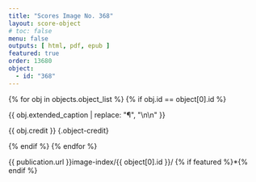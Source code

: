 ```yaml
---
title: "Scores Image No. 368"
layout: score-object
# toc: false
menu: false
outputs: [ html, pdf, epub ]
featured: true
order: 13680
object:
  - id: "368"
---
```


{% for obj in objects.object_list %}
{% if obj.id == object[0].id %}

{{ obj.extended_caption | replace: "¶", "\n\n" }}

{{ obj.credit }} {.object-credit}

{% endif %}
{% endfor %}

<div class="object-credit object-url is-print-only">

{{ publication.url }}image-index/{{ object[0].id }}/ {% if featured %}*{% endif %}

</div>
